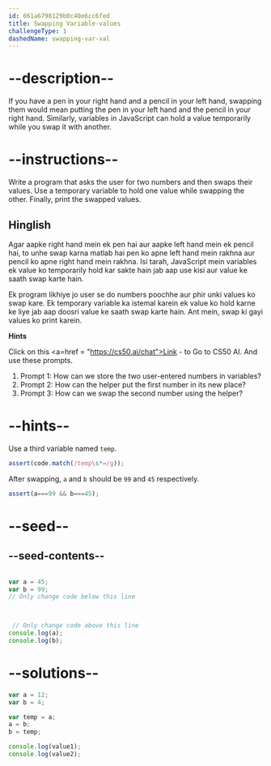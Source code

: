 ```yaml
---
id: 661a6798129b0c40e6cc6fed
title: Swapping Variable-values
challengeType: 1
dashedName: swapping-var-val
---
```


# --description--

If you have a pen in your right hand and a pencil in your left hand, swapping them would mean putting the pen in your left hand and the pencil in your right hand. Similarly, variables in JavaScript can hold a value temporarily while you swap it with another.

# --instructions--

Write a program that asks the user for two numbers and then swaps their values. Use a temporary variable to hold one value while swapping the other. Finally, print the swapped values.

<h2>Hinglish</h2>
Agar aapke right hand mein ek pen hai aur aapke left hand mein ek pencil hai, to unhe swap karna matlab hai pen ko apne left hand mein rakhna aur pencil ko apne right hand mein rakhna. Isi tarah, JavaScript mein variables ek value ko temporarily hold kar sakte hain jab aap use kisi aur value ke saath swap karte hain.

Ek program likhiye jo user se do numbers poochhe aur phir unki values ko swap kare. Ek temporary variable ka istemal karein ek value ko hold karne ke liye jab aap doosri value ke saath swap karte hain. Ant mein, swap ki gayi values ko print karein.

**Hints** 

Click on this <a=href = "https://cs50.ai/chat">Link</a> -  to Go to CS50 AI. And use these prompts.

1. Prompt 1:  How can we store the two user-entered numbers in variables? 
2. Prompt 2:  How can the helper put the first number in its new place?
3. Prompt 3:  How can we swap the second number using the helper? 


# --hints--

Use a third variable named `temp`.

```js
assert(code.match(/temp\s*=/g));
```

After swapping, `a` and `b` should be  `99` and `45` respectively.

```js
assert(a===99 && b===45);
```

# --seed--

## --seed-contents--

```js

var a = 45;
var b = 99;
// Only change code below this line



 // Only change code above this line
console.log(a);
console.log(b);
```

# --solutions--

```js
var a = 12;
var b = 4;

var temp = a;
a = b;
b = temp;

console.log(value1);
console.log(value2);

``` 
